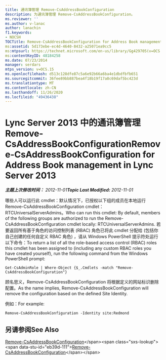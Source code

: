 ```yaml
---
title: 通讯簿管理 Remove-CsAddressBookConfiguration
description: 为通讯簿管理 Remove-CsAddressBookConfiguration。
ms.reviewer: ''
ms.author: v-lanac
author: lanachin
f1.keywords:
- NOCSH
TOCTitle: Remove-CsAddressBookConfiguration for Address Book management
ms:assetid: 5d173ebe-ec4d-4640-8432-a25071ea9cc5
ms:mtpsurl: https://technet.microsoft.com/en-us/library/Gg429705(v=OCS.15)
ms:contentKeyID: 48184258
ms.date: 07/23/2014
manager: serdars
mtps_version: v=OCS.15
ms.openlocfilehash: d513c128dfe87c5a6e92b66a6ba4e1dbdfbfb651
ms.sourcegitcommit: 36fee89bb887bea4f18b19f17a8c69daf5bc423d
ms.translationtype: MT
ms.contentlocale: zh-CN
ms.lasthandoff: 11/26/2020
ms.locfileid: "49436438"
---
```

# <a name="remove-csaddressbookconfiguration-for-address-book-management-in-lync-server-2013"></a><span data-ttu-id="eb39d-103">Lync Server 2013 中的通讯簿管理 Remove-CsAddressBookConfiguration</span><span class="sxs-lookup"><span data-stu-id="eb39d-103">Remove-CsAddressBookConfiguration for Address Book management in Lync Server 2013</span></span>

<div data-xmlns="http://www.w3.org/1999/xhtml">

<div class="topic" data-xmlns="http://www.w3.org/1999/xhtml" data-msxsl="urn:schemas-microsoft-com:xslt" data-cs="https://msdn.microsoft.com/">

<div data-asp="https://msdn2.microsoft.com/asp">



</div>

<div id="mainSection">

<div id="mainBody"><span data-ttu-id="eb39d-104">

<span> </span></span><span class="sxs-lookup"><span data-stu-id="eb39d-104">

<span> </span></span></span>

<span data-ttu-id="eb39d-105">_**主题上次修改时间：** 2012-11-01_</span><span class="sxs-lookup"><span data-stu-id="eb39d-105">_**Topic Last Modified:** 2012-11-01_</span></span>

<span data-ttu-id="eb39d-106">哪些人可以运行此 cmdlet：默认情况下，已授权以下组的成员在本地运行 Remove-CsAddressBookConfiguration cmdlet： RTCUniversalServerAdmins。</span><span class="sxs-lookup"><span data-stu-id="eb39d-106">Who can run this cmdlet: By default, members of the following groups are authorized to run the Remove-CsAddressBookConfiguration cmdlet locally: RTCUniversalServerAdmins.</span></span> <span data-ttu-id="eb39d-107">若要返回所有基于角色的访问控制列表 (RBAC) 角色已将此 cmdlet 分配给 (包括你自己创建的任何自定义 RBAC 角色) ，请从 Windows PowerShell 提示符处运行以下命令：</span><span class="sxs-lookup"><span data-stu-id="eb39d-107">To return a list of all the role-based access control (RBAC) roles this cmdlet has been assigned to (including any custom RBAC roles you have created yourself), run the following command from the Windows PowerShell prompt:</span></span>

    Get-CsAdminRole | Where-Object {$_.Cmdlets -match "Remove-CsAddressBookConfiguration"}

<span data-ttu-id="eb39d-108">顾名思义，Remove-CsAddressBookConfiguration 将根据定义的网站标识删除配置。</span><span class="sxs-lookup"><span data-stu-id="eb39d-108">As the name implies, Remove-CsAddressBookConfiguration will remove the configuration based on the defined Site Identity.</span></span>

<span data-ttu-id="eb39d-109">例如：</span><span class="sxs-lookup"><span data-stu-id="eb39d-109">For example:</span></span>

    Remove-CsAddressBookConfiguration -Identity site:Redmond

<div>

## <a name="see-also"></a><span data-ttu-id="eb39d-110">另请参阅</span><span class="sxs-lookup"><span data-stu-id="eb39d-110">See Also</span></span>


<span data-ttu-id="eb39d-111">[Remove-CsAddressBookConfiguration](https://technet.microsoft.com/library/Gg398934(v=OCS.15))</span><span class="sxs-lookup"><span data-stu-id="eb39d-111">[Remove-CsAddressBookConfiguration](https://technet.microsoft.com/library/Gg398934(v=OCS.15))</span></span>  
  

<span data-ttu-id="eb39d-112"></div>

</div>

<span> </span>

</div>

</div>

</span><span class="sxs-lookup"><span data-stu-id="eb39d-112"></div>

</div>

<span> </span>

</div>

</div>

</span></span></div>

